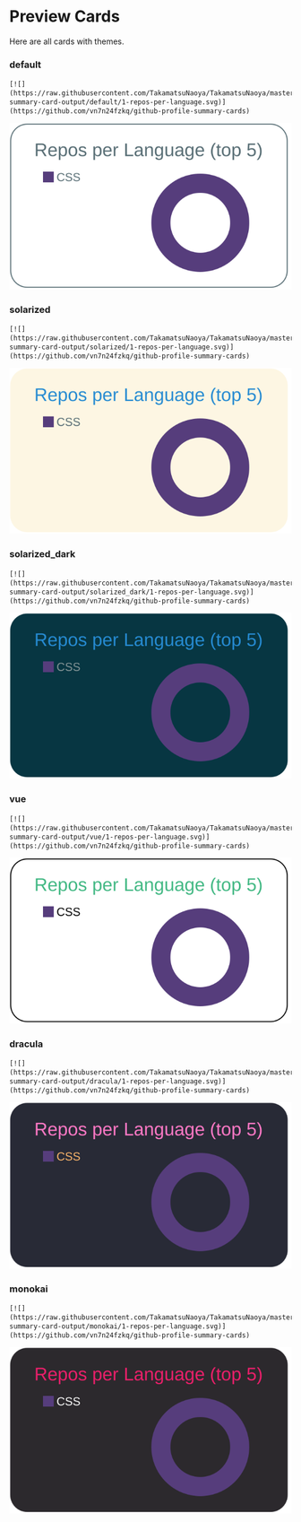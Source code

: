 
# Preview Cards

Here are all cards with themes.


### default


```
[![](https://raw.githubusercontent.com/TakamatsuNaoya/TakamatsuNaoya/master/profile-summary-card-output/default/1-repos-per-language.svg)](https://github.com/vn7n24fzkq/github-profile-summary-cards)
```
![](https://raw.githubusercontent.com/TakamatsuNaoya/TakamatsuNaoya/master/profile-summary-card-output/default/1-repos-per-language.svg)


### solarized


```
[![](https://raw.githubusercontent.com/TakamatsuNaoya/TakamatsuNaoya/master/profile-summary-card-output/solarized/1-repos-per-language.svg)](https://github.com/vn7n24fzkq/github-profile-summary-cards)
```
![](https://raw.githubusercontent.com/TakamatsuNaoya/TakamatsuNaoya/master/profile-summary-card-output/solarized/1-repos-per-language.svg)


### solarized_dark


```
[![](https://raw.githubusercontent.com/TakamatsuNaoya/TakamatsuNaoya/master/profile-summary-card-output/solarized_dark/1-repos-per-language.svg)](https://github.com/vn7n24fzkq/github-profile-summary-cards)
```
![](https://raw.githubusercontent.com/TakamatsuNaoya/TakamatsuNaoya/master/profile-summary-card-output/solarized_dark/1-repos-per-language.svg)


### vue


```
[![](https://raw.githubusercontent.com/TakamatsuNaoya/TakamatsuNaoya/master/profile-summary-card-output/vue/1-repos-per-language.svg)](https://github.com/vn7n24fzkq/github-profile-summary-cards)
```
![](https://raw.githubusercontent.com/TakamatsuNaoya/TakamatsuNaoya/master/profile-summary-card-output/vue/1-repos-per-language.svg)


### dracula


```
[![](https://raw.githubusercontent.com/TakamatsuNaoya/TakamatsuNaoya/master/profile-summary-card-output/dracula/1-repos-per-language.svg)](https://github.com/vn7n24fzkq/github-profile-summary-cards)
```
![](https://raw.githubusercontent.com/TakamatsuNaoya/TakamatsuNaoya/master/profile-summary-card-output/dracula/1-repos-per-language.svg)


### monokai


```
[![](https://raw.githubusercontent.com/TakamatsuNaoya/TakamatsuNaoya/master/profile-summary-card-output/monokai/1-repos-per-language.svg)](https://github.com/vn7n24fzkq/github-profile-summary-cards)
```
![](https://raw.githubusercontent.com/TakamatsuNaoya/TakamatsuNaoya/master/profile-summary-card-output/monokai/1-repos-per-language.svg)

